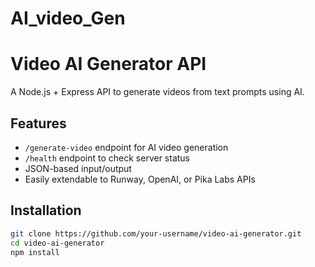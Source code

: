# AI_video_Gen
# Video AI Generator API

A Node.js + Express API to generate videos from text prompts using AI.

## Features
- `/generate-video` endpoint for AI video generation
- `/health` endpoint to check server status
- JSON-based input/output
- Easily extendable to Runway, OpenAI, or Pika Labs APIs

## Installation
```bash
git clone https://github.com/your-username/video-ai-generator.git
cd video-ai-generator
npm install
